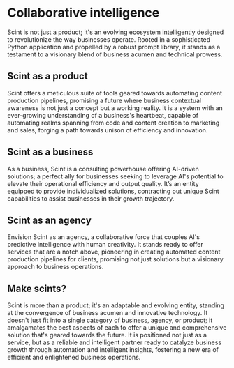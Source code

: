 # Collaborative intelligence

Scint is not just a product; it's an evolving ecosystem intelligently designed to revolutionize the way businesses operate. Rooted in a sophisticated Python application and propelled by a robust prompt library, it stands as a testament to a visionary blend of business acumen and technical prowess.

## Scint as a product

Scint offers a meticulous suite of tools geared towards automating content production pipelines, promising a future where business contextual awareness is not just a concept but a working reality. It is a system with an ever-growing understanding of a business's heartbeat, capable of automating realms spanning from code and content creation to marketing and sales, forging a path towards unison of efficiency and innovation.

## Scint as a business

As a business, Scint is a consulting powerhouse offering AI-driven solutions; a perfect ally for businesses seeking to leverage AI's potential to elevate their operational efficiency and output quality. It’s an entity equipped to provide individualized solutions, contracting out unique Scint capabilities to assist businesses in their growth trajectory.

## Scint as an agency

Envision Scint as an agency, a collaborative force that couples AI's predictive intelligence with human creativity. It stands ready to offer services that are a notch above, pioneering in creating automated content production pipelines for clients, promising not just solutions but a visionary approach to business operations.

## Make scints?

Scint is more than a product; it's an adaptable and evolving entity, standing at the convergence of business acumen and innovative technology. It doesn't just fit into a single category of business, agency, or product; it amalgamates the best aspects of each to offer a unique and comprehensive solution that's geared towards the future. It is positioned not just as a service, but as a reliable and intelligent partner ready to catalyze business growth through automation and intelligent insights, fostering a new era of efficient and enlightened business operations.
